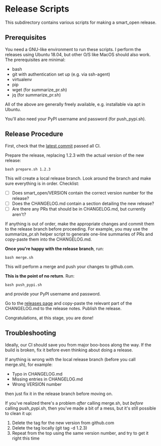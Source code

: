 # Release Scripts

This subdirectory contains various scripts for making a smart_open release.

## Prerequisites

You need a GNU-like environment to run these scripts.  I perform the releases
using Ubuntu 18.04, but other O/S like MacOS should also work.  The
prerequisites are minimal:

- bash
- git with authentication set up (e.g. via ssh-agent)
- virtualenv
- pip
- wget (for summarize_pr.sh)
- jq (for summarize_pr.sh)

All of the above are generally freely available, e.g. installable via apt in Ubuntu.

You'll also need your PyPI username and password (for push_pypi.sh).

## Release Procedure

First, check that the [latest commit](https://github.com/RaRe-Technologies/smart_open/commits/master) passed all CI.

Prepare the release, replacing 1.2.3 with the actual version of the new release:

    bash prepare.sh 1.2.3

This will create a local release branch.
Look around the branch and make sure everything is in order.
Checklist:

- [ ] Does smart_open/VERSION contain the correct version number for the release?
- [ ] Does the CHANGELOG.md contain a section detailing the new release?
- [ ] Are there any PRs that should be in CHANGELOG.md, but currently aren't?

If anything is out of order, make the appropriate changes and commit them to the release branch before proceeding.
For example, you may use the summarize_pr.sh helper script to generate one-line summaries of PRs and copy-paste them into the CHANGELOG.md.

**Once you're happy with the release branch**, run:

    bash merge.sh

This will perform a merge and push your changes to github.com.

**This is the point of no return**.  Run:

    bash push_pypi.sh

and provide your PyPI username and password.

Go to the [releases page](https://github.com/RaRe-Technologies/smart_open/releases/tag) and copy-paste the relevant part of the CHANGELOG.md to the release notes.
Publish the release.

Congratulations, at this stage, you are done!

## Troubleshooting

Ideally, our CI should save you from major boo-boos along the way.
If the build is broken, fix it before even thinking about doing a release.

If anything is wrong with the local release branch (before you call merge.sh), for example:

- Typo in CHANGELOG.md
- Missing entries in CHANGELOG.md
- Wrong VERSION number

then just fix it in the release branch before moving on.

If you've realized there's a problem _after_ calling merge.sh, but _before_ calling push_pypi.sh, then you've made a bit of a mess, but it's still possible to clean it up:

1. Delete the tag for the new version from github.com
2. Delete the tag locally (git tag -d 1.2.3)
3. Repeat from the top using the same version number, and try to get it right this time
